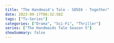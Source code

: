 ```yaml
---
title: "The Handmaid's Tale - S05E6 - Together"
date: 2023-09-17T06:32:58Z
tags: ["Tv-Series"]
categories: ["Drama", "Sci-Fi", "Thriller"]
series: ["The Handmaids Tale Season 5"]
showSummary: false
---
```


  <mux-player stream-type="on-demand"
  src="https://kp3d-my.sharepoint.com/personal/ryoo_kp3d_onmicrosoft_com/_layouts/15/download.aspx?share=EfbgAi0CL2hFg7hJF6IxP5EBDONOwrLmWpTA-uvU-FjQjA" metadata-video-title="The Handmaid's Tale - S05E6 - Together" prefer-playback="mse" controls>
  </mux-player>
  
  
  <script src="https://cdn.jsdelivr.net/npm/@mux/mux-player"></script>
  
   <script id="rRtfiyfErOn5LhrzRXZfsv00zTXJyHJ01easUyH00l6pyY" type="application/ld+json">
 {
  "@context": "https://schema.org/",
  "@type": "VideoObject",
  "name": "The Handmaid's Tale - S05E6 - Together",
  "contentUrl": "https://stream.mux.com/rRtfiyfErOn5LhrzRXZfsv00zTXJyHJ01easUyH00l6pyY.m3u8",
  "thumbnailUrl": "https://www.themoviedb.org/t/p/original/ipRPHDYIHs5qub4AjNZoBC0HMLQ.jpg?width=314&fit_mode=preserve&time=25",
  "uploadDate": "2023-09-17T06:32:58Z",
}

</script>


